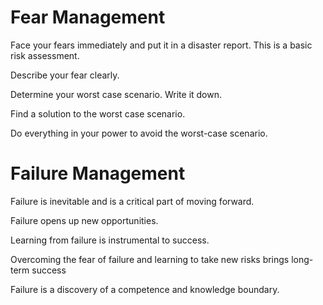 # Fear Management

Face your fears immediately and put it in a disaster report. This is a basic risk assessment.

Describe your fear clearly.

Determine your worst case scenario. Write it down.

Find a solution to the worst case scenario.

Do everything in your power to avoid the worst-case scenario.

# Failure Management

Failure is inevitable and is a critical part of moving forward.

Failure opens up new opportunities.

Learning from failure is instrumental to success.

Overcoming the fear of failure and learning to take new risks brings long-term success

Failure is a discovery of a competence and knowledge boundary.
